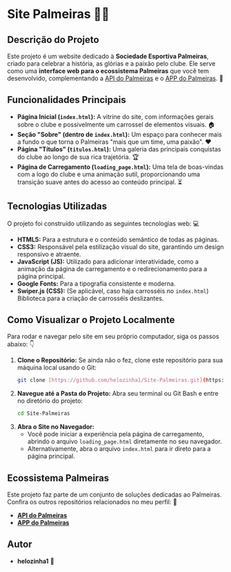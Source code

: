 # Site Palmeiras 💚🐷

## Descrição do Projeto
Este projeto é um website dedicado à **Sociedade Esportiva Palmeiras**, criado para celebrar a história, as glórias e a paixão pelo clube. Ele serve como uma **interface web para o ecossistema Palmeiras** que você tem desenvolvido, complementando a [API do Palmeiras](https://github.com/helozinha1/API-Palmeiras) e o [APP do Palmeiras](https://github.com/helozinha1/APP-Palmeiras). 🚀

## Funcionalidades Principais
* **Página Inicial (`index.html`):** A vitrine do site, com informações gerais sobre o clube e possivelmente um carrossel de elementos visuais. 🏠
* **Seção "Sobre" (dentro de `index.html`):** Um espaço para conhecer mais a fundo o que torna o Palmeiras "mais que um time, uma paixão". ❤️
* **Página "Títulos" (`titulos.html`):** Uma galeria das principais conquistas do clube ao longo de sua rica trajetória. 🏆
* **Página de Carregamento (`loading_page.html`):** Uma tela de boas-vindas com a logo do clube e uma animação sutil, proporcionando uma transição suave antes do acesso ao conteúdo principal. ⏳

## Tecnologias Utilizadas
O projeto foi construído utilizando as seguintes tecnologias web: 💻

* **HTML5:** Para a estrutura e o conteúdo semântico de todas as páginas.
* **CSS3:** Responsável pela estilização visual do site, garantindo um design responsivo e atraente.
* **JavaScript (JS):** Utilizado para adicionar interatividade, como a animação da página de carregamento e o redirecionamento para a página principal.
* **Google Fonts:** Para a tipografia consistente e moderna.
* **Swiper.js (CSS):** (Se aplicável, caso haja carrosséis no `index.html`) Biblioteca para a criação de carrosséis deslizantes.

## Como Visualizar o Projeto Localmente

Para rodar e navegar pelo site em seu próprio computador, siga os passos abaixo: 👇

1.  **Clone o Repositório:** Se ainda não o fez, clone este repositório para sua máquina local usando o Git:
    ```bash
    git clone [https://github.com/helozinha1/Site-Palmeiras.git](https://github.com/helozinha1/Site-Palmeiras.git)
    ```
2.  **Navegue até a Pasta do Projeto:** Abra seu terminal ou Git Bash e entre no diretório do projeto:
    ```bash
    cd Site-Palmeiras
    ```
3.  **Abra o Site no Navegador:**
    * Você pode iniciar a experiência pela página de carregamento, abrindo o arquivo `loading_page.html` diretamente no seu navegador.
    * Alternativamente, abra o arquivo `index.html` para ir direto para a página principal.

## Ecossistema Palmeiras
Este projeto faz parte de um conjunto de soluções dedicadas ao Palmeiras. Confira os outros repositórios relacionados no meu perfil: 🔗

* **[API do Palmeiras](https://github.com/helozinha1/API-Palmeiras)**
* **[APP do Palmeiras](https://github.com/helozinha1/APP-Palmeiras)**

## Autor
* **helozinha1** 👋
